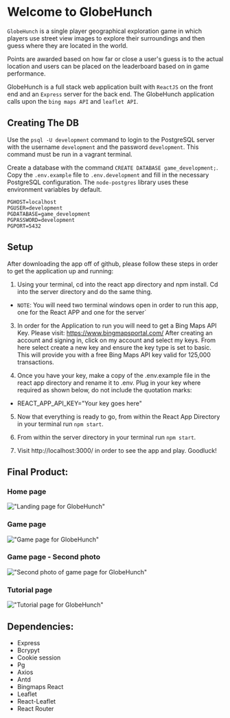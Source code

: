 # Welcome to GlobeHunch

`GlobeHunch` is a single player geographical exploration game in which players use street view images to explore their surroundings and then guess where they are located in the world. 

Points are awarded based on how far or close a user's guess is to the actual location and users can be placed on the leaderboard based on in game performance.

GlobeHunch is a full stack web application built with `ReactJS` on the front end and an `Express` server for the back end. The GlobeHunch application calls upon the `bing maps API` and `leaflet API`.

## Creating The DB

Use the `psql -U development` command to login to the PostgreSQL server with the username `development` and the password `development`. This command must be run in a vagrant terminal.

Create a database with the command `CREATE DATABASE game_development;`.
Copy the `.env.example` file to `.env.development` and fill in the necessary PostgreSQL configuration. The `node-postgres` library uses these environment variables by default.

```
PGHOST=localhost
PGUSER=development
PGDATABASE=game_development
PGPASSWORD=development
PGPORT=5432
```

## Setup
After downloading the app off of github, please follow these steps in order to get the application up and running: 

1. Using your terminal, cd into the react app directory and npm install. Cd into the server directory and do the same thing.

* `NOTE`: You will need two terminal windows open in order to run this app, one for the React APP and one for the server`

3. In order for the Application to run you will need to get a Bing Maps API Key. Please visit: https://www.bingmapsportal.com/ After creating an account and signing in, click on my account and select my keys. From here select create a new key and ensure the key type is set to basic. This will provide you with a free Bing Maps API key valid for 125,000 transactions. 

4. Once you have your key, make a copy of the .env.example file in the react app directory and rename it to .env. Plug in your key where required as shown below, do not include the quotation marks:
* REACT_APP_API_KEY="Your key goes here"

5. Now that everything is ready to go, from within the React App Directory in your terminal run `npm start`.

6. From within the server directory in your terminal run `npm start`.


6. Visit http://localhost:3000/ in order to see the app and play. Goodluck!


## Final Product:

### Home page

!["Landing page for GlobeHunch"](https://github.com/jordangm94/geo-game/blob/master/docs/globehunch-home.png?raw=true)

### Game page

!["Game page for GlobeHunch"](https://github.com/jordangm94/geo-game/blob/master/docs/globehunch-game1.png?raw=true)

### Game page - Second photo

!["Second photo of game page for GlobeHunch"](https://github.com/jordangm94/geo-game/blob/master/docs/globehunch-game2.png?raw=true)

### Tutorial page

!["Tutorial page for GlobeHunch"](https://github.com/jordangm94/geo-game/blob/master/docs/globehunch-tutorial.png?raw=true)

## Dependencies: 
* Express
* Bcrypyt
* Cookie session
* Pg
* Axios
* Antd
* Bingmaps React
* Leaflet
* React-Leaflet
* React Router
